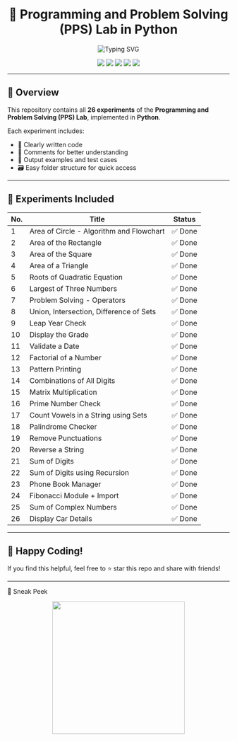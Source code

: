 <h1 align="center">🐍 Programming and Problem Solving (PPS) Lab in Python</h1>

<p align="center">
  <img src="https://readme-typing-svg.demolab.com?font=Fira+Code&duration=3000&pause=500&color=6C63FF&center=true&vCenter=true&width=435&lines=PPS+Lab+Completed+%F0%9F%9A%80;All+26+Experiments+Done+in+Python+%F0%9F%90%8D;Code+%2B+Logic+Well+Documented+%E2%9C%85;Keep+Learning+%F0%9F%92%AB" alt="Typing SVG" />
</p>

<p align="center">
  <img src="https://img.shields.io/badge/Language-Python-blue.svg" />
  <img src="https://img.shields.io/badge/Experiments-26%2F26-brightgreen.svg" />
  <img src="https://img.shields.io/badge/Status-Completed-success.svg" />
  <img src="https://img.shields.io/github/repo-size/Kastubh-a11y/ppslab" />
  <img src="https://img.shields.io/github/last-commit/Kastubh-a11y/ppslab" />
</p>

---

## 📌 Overview

This repository contains all **26 experiments** of the **Programming and Problem Solving (PPS) Lab**, implemented in **Python**.

Each experiment includes:
- 📄 Clearly written code
- 💬 Comments for better understanding
- 🧪 Output examples and test cases
- 🗃️ Easy folder structure for quick access

---

## 🧪 Experiments Included

| No. | Title                                                                 | Status |
|-----|-----------------------------------------------------------------------|--------|
| 1   | Area of Circle - Algorithm and Flowchart                             | ✅ Done |
| 2   | Area of the Rectangle                                                | ✅ Done |
| 3   | Area of the Square                                                   | ✅ Done |
| 4   | Area of a Triangle                                                   | ✅ Done |
| 5   | Roots of Quadratic Equation                                          | ✅ Done |
| 6   | Largest of Three Numbers                                             | ✅ Done |
| 7   | Problem Solving - Operators                                          | ✅ Done |
| 8   | Union, Intersection, Difference of Sets                              | ✅ Done |
| 9   | Leap Year Check                                                      | ✅ Done |
| 10  | Display the Grade                                                    | ✅ Done |
| 11  | Validate a Date                                                      | ✅ Done |
| 12  | Factorial of a Number                                                | ✅ Done |
| 13  | Pattern Printing                                                     | ✅ Done |
| 14  | Combinations of All Digits                                           | ✅ Done |
| 15  | Matrix Multiplication                                                | ✅ Done |
| 16  | Prime Number Check                                                   | ✅ Done |
| 17  | Count Vowels in a String using Sets                                  | ✅ Done |
| 18  | Palindrome Checker                                                   | ✅ Done |
| 19  | Remove Punctuations                                                  | ✅ Done |
| 20  | Reverse a String                                                     | ✅ Done |
| 21  | Sum of Digits                                                        | ✅ Done |
| 22  | Sum of Digits using Recursion                                        | ✅ Done |
| 23  | Phone Book Manager                                                   | ✅ Done |
| 24  | Fibonacci Module + Import                                            | ✅ Done |
| 25  | Sum of Complex Numbers                                               | ✅ Done |
| 26  | Display Car Details                                                  | ✅ Done |


---
## 🙌 Happy Coding!

If you find this helpful, feel free to ⭐️ star this repo and share with friends!

---
📸 Sneak Peek
<p align="center"> <img src="https://media.giphy.com/media/v1.Y2lkPTc5MGI3NjExdzMwazB0Z3c1MXc1aDJ1aDlpM2djZmY3OHNwZThxdjF0M3doZDFmNyZlcD12MV9naWZzX3NlYXJjaCZjdD1n/3o6ZtaO9BZHcOjmErm/giphy.gif" width="300"/> </p>
